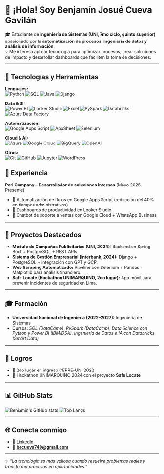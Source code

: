 # 👋 ¡Hola! Soy Benjamín Josué Cueva Gavilán  

🎓 Estudiante de **Ingeniería de Sistemas (UNI, 7mo ciclo, quinto superior)** apasionado por la **automatización de procesos, ingeniería de datos y análisis de información**.  
💡 Me interesa aplicar tecnología para optimizar procesos, crear soluciones de impacto y desarrollar dashboards que faciliten la toma de decisiones.  

---

## 🚀 Tecnologías y Herramientas  

**Lenguajes:**  
![Python](https://img.shields.io/badge/Python-3776AB?style=for-the-badge&logo=python&logoColor=white) ![SQL](https://img.shields.io/badge/SQL-025E8C?style=for-the-badge&logo=postgresql&logoColor=white) ![Java](https://img.shields.io/badge/Java-007396?style=for-the-badge&logo=java&logoColor=white) ![Django](https://img.shields.io/badge/Django-092E20?style=for-the-badge&logo=django&logoColor=white)  

**Data & BI:**  
![Power BI](https://img.shields.io/badge/PowerBI-F2C811?style=for-the-badge&logo=powerbi&logoColor=black) ![Looker Studio](https://img.shields.io/badge/Looker%20Studio-4285F4?style=for-the-badge&logo=google&logoColor=white) ![Excel](https://img.shields.io/badge/Excel-217346?style=for-the-badge&logo=microsoftexcel&logoColor=white) ![PySpark](https://img.shields.io/badge/PySpark-E25A1C?style=for-the-badge&logo=apachespark&logoColor=white) ![Databricks](https://img.shields.io/badge/Databricks-FF3621?style=for-the-badge&logo=databricks&logoColor=white) ![Azure Data Factory](https://img.shields.io/badge/Azure%20Data%20Factory-0089D6?style=for-the-badge&logo=microsoftazure&logoColor=white)  

**Automatización:**  
![Google Apps Script](https://img.shields.io/badge/Google%20Apps%20Script-4285F4?style=for-the-badge&logo=googlesheets&logoColor=white) ![AppSheet](https://img.shields.io/badge/AppSheet-1D4ED8?style=for-the-badge&logo=google&logoColor=white) ![Selenium](https://img.shields.io/badge/Selenium-43B02A?style=for-the-badge&logo=selenium&logoColor=white)  

**Cloud & AI:**  
![Azure](https://img.shields.io/badge/Azure-0089D6?style=for-the-badge&logo=microsoftazure&logoColor=white) ![Google Cloud](https://img.shields.io/badge/Google%20Cloud-4285F4?style=for-the-badge&logo=googlecloud&logoColor=white) ![BigQuery](https://img.shields.io/badge/BigQuery-669DF6?style=for-the-badge&logo=googlebigquery&logoColor=white) ![OpenAI](https://img.shields.io/badge/OpenAI-412991?style=for-the-badge&logo=openai&logoColor=white)  

**Otros:**  
![Git](https://img.shields.io/badge/Git-F05032?style=for-the-badge&logo=git&logoColor=white) ![GitHub](https://img.shields.io/badge/GitHub-181717?style=for-the-badge&logo=github&logoColor=white) ![Jupyter](https://img.shields.io/badge/Jupyter-F37626?style=for-the-badge&logo=jupyter&logoColor=white) ![WordPress](https://img.shields.io/badge/WordPress-21759B?style=for-the-badge&logo=wordpress&logoColor=white)  

## 💼 Experiencia

**Peri Company – Desarrollador de soluciones internas** (Mayo 2025 – Presente)  
- 🔹 Automatización de flujos en Google Apps Script (reducción del 40% en tiempos administrativos)  
- 🔹 Dashboards de productividad en Looker Studio  
- 🔹 Chatbot de soporte a ventas con Google Cloud + WhatsApp Business  

---

## 📌 Proyectos Destacados

- **Módulo de Campañas Publicitarias (UNI, 2024):** Backend en Spring Boot + PostgreSQL + REST APIs.  
- **Sistema de Gestión Empresarial (Interbank, 2024):** Django + PostgreSQL + integración con GPT y GCP.  
- **Web Scraping Automatizado:** Pipeline con Selenium + Pandas + Matplotlib para análisis financiero.  
- **Safe Locate (Hackathon UNIMARQUINO, 2do lugar):** App móvil para prevenir incidentes de seguridad en Lima.  

---

## 🎓 Formación

- **Universidad Nacional de Ingeniería (2022–2027):** Ingeniería de Sistemas  
- Cursos: *SQL (DataCamp)*, *PySpark (DataCamp)*, *Data Science con Python y Power BI (IBM/DSA)*, *Ingeniería de Datos e IA con Databricks (Smart Data)*  

---

## 🏅 Logros

- 🥈 2do lugar en ingreso CEPRE-UNI 2022  
- 🥈 Hackathon UNIMARQUINO 2024 con el proyecto **Safe Locate**  

---

## 📊 GitHub Stats  

![Benjamín's GitHub stats](https://github-readme-stats.vercel.app/api?username=CuevaGavilanBenjamin&show_icons=true&theme=tokyonight&rank_icon=github) ![Top Langs](https://github-readme-stats.vercel.app/api/top-langs/?username=CuevaGavilanBenjamin&layout=compact&theme=tokyonight)


---

## 🌐 Conecta conmigo

- 💼 [LinkedIn](https://www.linkedin.com/in/benjamin-josue-cueva-gavilan-398440263)  
- 📧 **becueva749@gmail.com**  

---

✨ *“La tecnología es más valiosa cuando resuelve problemas reales y transforma procesos en oportunidades.”*  
